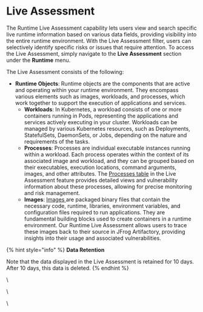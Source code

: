 # Live Assessment

The Runtime Live Assessment capability lets users view and search specific live runtime information based on various data fields, providing visibility into the entire runtime environment. With the Live Assessment filter, users can selectively identify specific risks or issues that require attention. To access the Live Assessment, simply navigate to the **Live Assessment** section under the **Runtime** menu.

The Live Assessment consists of the following:&#x20;

* **Runtime Objects**: Runtime objects are the components that are active and operating within your runtime environment. They encompass various elements such as images, workloads, and processes, which work together to support the execution of applications and services.&#x20;
  * **Workloads**: In Kubernetes, a workload consists of one or more containers running in Pods, representing the applications and services actively executing in your cluster. Workloads can be managed by various Kubernetes resources, such as Deployments, StatefulSets, DaemonSets, or Jobs, depending on the nature and requirements of the tasks.
  * **Processes**: Processes are individual executable instances running within a workload. Each process operates within the context of its associated image and workload, and they can be grouped based on their executables, execution locations, command arguments, images, and other attributes. The [Processes table](processes-table.md) in the Live Assessment feature provides detailed views and vulnerability information about these processes, allowing for precise monitoring and risk management.
  * **Images**: [Images ](images.md)are packaged binary files that contain the necessary code, runtime, libraries, environment variables, and configuration files required to run applications. They are fundamental building blocks used to create containers in a runtime environment. Our Runtime Live Assessment allows users to trace these images back to their source in JFrog Artifactory, providing insights into their usage and associated vulnerabilities.

{% hint style="info" %}
**Data Retention**

Note that the data displayed in the Live Assessment is retained for 10 days. After 10 days, this data is deleted.&#x20;
{% endhint %}



\








\


\
